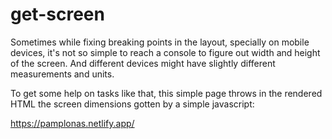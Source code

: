 # get-screen

Sometimes while fixing breaking points in the layout, specially on mobile devices, it's not so simple to reach a console to figure out width and height of the screen. And different devices might have slightly different measurements and units.

To get some help on tasks like that, this simple page throws in the rendered HTML the screen dimensions gotten by a simple javascript:

https://pamplonas.netlify.app/